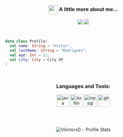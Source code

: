 <h3 align="center"><img src="https://media.giphy.com/media/VgCDAzcKvsR6OM0uWg/giphy.gif" width="30" height="30" align="center"> A little more about me...  </h3>
<p align="center"> 
  <img src="https://img.shields.io/badge/-victorhorla-5172ff?style=flat-square&logo=Instagram&logoColor=white">
  <img src="https://img.shields.io/badge/-victorhorla-5172ff?style=flat-square&logo=Twitter&logoColor=white">
</p>
<br>

```kotlin
data class Profile(
  val name: String = "Victor",
  val lastName: String = "Rodrigues",
  val age: Int = 21,
  val city: City = City.SP
)
```
<br>
<h3 align="center">Languages and Tools:</h3>
<p align="center"> 
    <img src="https://raw.githubusercontent.com/rahulbanerjee26/githubAboutMeGenerator/main/icons/java.svg" alt="java" width="40" height="40"/> 
    <img src="https://raw.githubusercontent.com/rahulbanerjee26/githubAboutMeGenerator/main/icons/kotlin.svg" alt="kotlin" width="40" height="40"/> 
    <img src="https://raw.githubusercontent.com/rahulbanerjee26/githubAboutMeGenerator/main/icons/mysql.svg" alt="mysql" width="40" height="40"/> 
    <img src="https://raw.githubusercontent.com/rahulbanerjee26/githubAboutMeGenerator/main/icons/git.svg" alt="git" width="40" height="40"/> 
</p>
<br>
<br>
<p align="center"><img src="https://github-readme-stats.vercel.app/api?username=viiictorxd&show_icons=true&theme=dark" alt="ViiictorxD :: Profile Stats" /></p>

